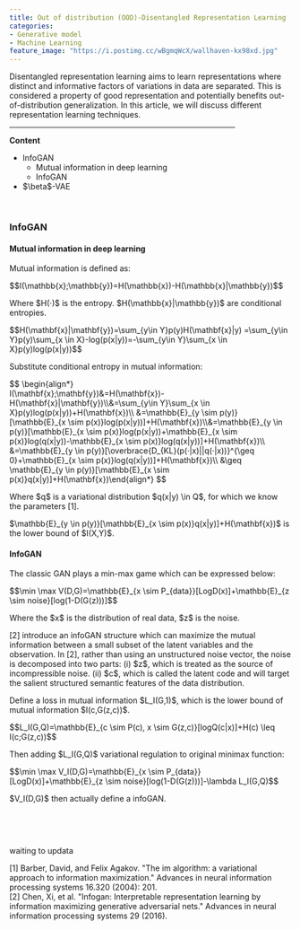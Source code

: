 ```yaml
---
title: Out of distribution (OOD)-Disentangled Representation Learning 
categories:
- Generative model
- Machine Learning
feature_image: "https://i.postimg.cc/wBgmqWcX/wallhaven-kx98xd.jpg"
---
```


<head>
    <script src="https://cdn.mathjax.org/mathjax/latest/MathJax.js?config=TeX-AMS-MML_HTMLorMML" type="text/javascript"></script>
    <script type="text/x-mathjax-config">
        MathJax.Hub.Config({
            tex2jax: {
            skipTags: ['script', 'noscript', 'style', 'textarea', 'pre'],
            inlineMath: [['$','$']]
            }
        });
    </script>
</head>

<p>Disentangled representation learning aims to learn representations where distinct and informative factors of variations in data are separated. This is considered a property of good representation and potentially benefits out-of-distribution generalization. In this article, we will discuss different representation learning techniques.</p>
<hr style="filter: alpha(opacity=100,finishopacity=0,style=3);" size="3" width="80%" />
<p><strong>Content</strong></p>
<ul>
<li>InfoGAN&nbsp;
<ul>
<li>Mutual information in deep learning</li>
<li>InfoGAN</li>
</ul>
</li>
<li>$\beta$-VAE</li>
</ul>
<p>&nbsp;</p>
<h3>InfoGAN</h3>
<h4>Mutual information in deep learning</h4>
<p>Mutual information is defined as:</p>
<p>$$I(\mathbb{x};\mathbb{y})=H(\mathbb{x})-H(\mathbb{x}|\mathbb{y})$$</p>
<p>Where $H(&middot;)$ is the entropy. $H(\mathbb{x}|\mathbb{y})$ are conditional entropies.</p>
<p>$$H(\mathbf{x}|\mathbf{y})=\sum_{y\in Y}p(y)H(\mathbf{x}|y) =\sum_{y\in Y}p(y)\sum_{x \in X}-log(p(x|y))=-\sum_{y\in Y}\sum_{x \in X}p(y)log(p(x|y))$$</p>
<p>Substitute conditional entropy in mutual information:</p>
<p>$$ \begin{align*}<br />I(\mathbf{x};\mathbf{y})&amp;=H(\mathbf{x})-H(\mathbf{x}|\mathbf{y})\\&amp;=\sum_{y\in Y}\sum_{x \in X}p(y)log(p(x|y))+H(\mathbf{x})\\ &amp;=\mathbb{E}_{y \sim p(y)}[\mathbb{E}_{x \sim p(x)}log(p(x|y))]+H(\mathbf{x})\\&amp;=\mathbb{E}_{y \in p(y)}[\mathbb{E}_{x \sim p(x)}log(p(x|y))+\mathbb{E}_{x \sim p(x)}log(q(x|y))-\mathbb{E}_{x \sim p(x)}log(q(x|y))]+H(\mathbf{x})\\&nbsp; &amp;=\mathbb{E}_{y \in p(y)}[\overbrace{D_{KL}(p(&middot;|x)||q(&middot;|x))}^{\geq 0}+\mathbb{E}_{x \sim p(x)}log(q(x|y))]+H(\mathbf{x})\\ &amp;\geq \mathbb{E}_{y \in p(y)}[\mathbb{E}_{x \sim p(x)}q(x|y)]+H(\mathbf{x})\end{align*} $$</p>
<p>Where $q$ is a variational distribution $q(x|y) \in Q$, for which we know the parameters [1].</p>
<p>$\mathbb{E}_{y \in p(y)}[\mathbb{E}_{x \sim p(x)}q(x|y)]+H(\mathbf{x})$ is the lower bound of $I(X,Y)$.</p>
<h4>InfoGAN</h4>
<p>The classic GAN plays a min-max game which can be expressed below:</p>
<p>$$\min \max V(D,G)=\mathbb{E}_{x \sim P_{data}}[LogD(x)]+\mathbb{E}_{z \sim noise}[log(1-D(G(z)))]$$</p>
<p>Where the $x$ is the distribution of real data, $z$ is the noise.</p>
<p>[2] introduce an infoGAN structure which can maximize the mutual information between a small subset of the latent variables and the observation. In [2], rather than using an unstructured noise vector, the noise is decomposed into two parts: (i) $z$, which is treated as the source of incompressible noise. (ii) $c$, which is called the latent code and will target the salient structured semantic features of the data distribution.&nbsp;</p>
<p>Define a loss in mutual information $L_I(G,1)$, which is the lower bound of mutual information $I(c,G(z,c))$.&nbsp;</p>
<p>$$L_I(G,Q)=\mathbb{E}_{c \sim P(c), x \sim G(z,c)}[logQ(c|x)]+H(c) \leq I(c;G(z,c))$$</p>
<p>Then adding $L_I(G,Q)$ variational regulation to original minimax function:</p>
<p>$$\min \max V_I(D,G)=\mathbb{E}_{x \sim P_{data}}[LogD(x)]+\mathbb{E}_{z \sim noise}[log(1-D(G(z)))]-\lambda L_I(G,Q)$$</p>
<p>$V_I(D,G)$ then actually define a infoGAN.</p>
<p>&nbsp;</p>
<p>&nbsp;</p>

waiting to updata


[1] Barber, David, and Felix Agakov. "The im algorithm: a variational approach to information maximization." Advances in neural information processing systems 16.320 (2004): 201.<br>
[2] Chen, Xi, et al. "Infogan: Interpretable representation learning by information maximizing generative adversarial nets." Advances in neural information processing systems 29 (2016).